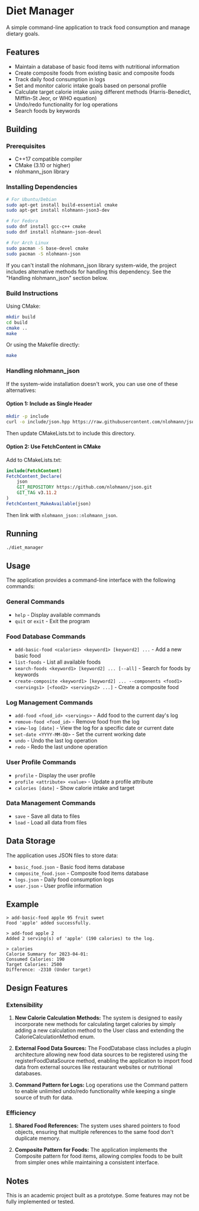 # Diet Manager

A simple command-line application to track food consumption and manage dietary goals.

## Features

- Maintain a database of basic food items with nutritional information
- Create composite foods from existing basic and composite foods
- Track daily food consumption in logs
- Set and monitor caloric intake goals based on personal profile
- Calculate target calorie intake using different methods (Harris-Benedict, Mifflin-St Jeor, or WHO equation)
- Undo/redo functionality for log operations
- Search foods by keywords

## Building

### Prerequisites

- C++17 compatible compiler
- CMake (3.10 or higher)
- nlohmann_json library

### Installing Dependencies

```bash
# For Ubuntu/Debian
sudo apt-get install build-essential cmake
sudo apt-get install nlohmann-json3-dev

# For Fedora
sudo dnf install gcc-c++ cmake
sudo dnf install nlohmann-json-devel

# For Arch Linux
sudo pacman -S base-devel cmake
sudo pacman -S nlohmann-json
```

If you can't install the nlohmann_json library system-wide, the project includes alternative methods for handling this dependency. See the "Handling nlohmann_json" section below.

### Build Instructions

Using CMake:

```bash
mkdir build
cd build
cmake ..
make
```

Or using the Makefile directly:

```bash
make
```

### Handling nlohmann_json

If the system-wide installation doesn't work, you can use one of these alternatives:

#### Option 1: Include as Single Header

```bash
mkdir -p include
curl -o include/json.hpp https://raw.githubusercontent.com/nlohmann/json/develop/single_include/nlohmann/json.hpp
```

Then update CMakeLists.txt to include this directory.

#### Option 2: Use FetchContent in CMake

Add to CMakeLists.txt:

```cmake
include(FetchContent)
FetchContent_Declare(
    json
    GIT_REPOSITORY https://github.com/nlohmann/json.git
    GIT_TAG v3.11.2
)
FetchContent_MakeAvailable(json)
```

Then link with `nlohmann_json::nlohmann_json`.

## Running

```bash
./diet_manager
```

## Usage

The application provides a command-line interface with the following commands:

### General Commands

- `help` - Display available commands
- `quit` or `exit` - Exit the program

### Food Database Commands

- `add-basic-food <calories> <keyword1> [keyword2] ...` - Add a new basic food
- `list-foods` - List all available foods
- `search-foods <keyword1> [keyword2] ... [--all]` - Search for foods by keywords
- `create-composite <keyword1> [keyword2] ... --components <food1> <servings1> [<food2> <servings2> ...]` - Create a composite food

### Log Management Commands

- `add-food <food_id> <servings>` - Add food to the current day's log
- `remove-food <food_id>` - Remove food from the log
- `view-log [date]` - View the log for a specific date or current date
- `set-date <YYYY-MM-DD>` - Set the current working date
- `undo` - Undo the last log operation
- `redo` - Redo the last undone operation

### User Profile Commands

- `profile` - Display the user profile
- `profile <attribute> <value>` - Update a profile attribute
- `calories [date]` - Show calorie intake and target

### Data Management Commands

- `save` - Save all data to files
- `load` - Load all data from files

## Data Storage

The application uses JSON files to store data:

- `basic_food.json` - Basic food items database
- `composite_food.json` - Composite food items database
- `logs.json` - Daily food consumption logs
- `user.json` - User profile information

## Example

```
> add-basic-food apple 95 fruit sweet
Food 'apple' added successfully.

> add-food apple 2
Added 2 serving(s) of 'apple' (190 calories) to the log.

> calories
Calorie Summary for 2023-04-01:
Consumed Calories: 190
Target Calories: 2500
Difference: -2310 (Under target)
```

## Design Features

### Extensibility

1. **New Calorie Calculation Methods:** The system is designed to easily incorporate new methods for calculating target calories by simply adding a new calculation method to the User class and extending the CalorieCalculationMethod enum.

2. **External Food Data Sources:** The FoodDatabase class includes a plugin architecture allowing new food data sources to be registered using the registerFoodDataSource method, enabling the application to import food data from external sources like restaurant websites or nutritional databases.

3. **Command Pattern for Logs:** Log operations use the Command pattern to enable unlimited undo/redo functionality while keeping a single source of truth for data.

### Efficiency

1. **Shared Food References:** The system uses shared pointers to food objects, ensuring that multiple references to the same food don't duplicate memory.

2. **Composite Pattern for Foods:** The application implements the Composite pattern for food items, allowing complex foods to be built from simpler ones while maintaining a consistent interface.

## Notes

This is an academic project built as a prototype. Some features may not be fully implemented or tested.